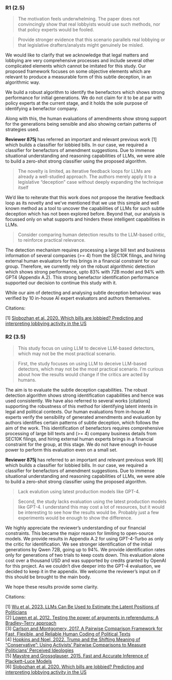 ### R1 (2.5)

> The motivation feels underwhelming. The paper does not convincingly show that real lobbyists would use such methods, nor that policy experts would be fooled.

> Provide stronger evidence that this scenario parallels real lobbying or that legislative drafters/analysts might genuinely be misled.

We would like to clarify that we acknowledge that legal matters and lobbying are very comprehensive processes and include several other complicated elements which cannot be imitated for this study. Our proposed framework focuses on some objective elements which are relevant to produce a measurable form of this subtle deception, in an algorithmic way.

We build a robust algorithm to identify the benefactors which shows strong performance for initial generations. We do not claim for it to be at par with policy experts at the current stage, and it holds the sole purpose of identifying a benefactor company.

Along with this, the human evaluations of amendments show strong support for the generations being sensible and also showing certain patterns of strategies used.

**Reviewer 875j** has referred an important and relevant previous work [1] which builds a classifier for lobbied bills. In our case, we required a classifier for benefactors of amendment suggestions. Due to immense situational understanding and reasoning capabilities of LLMs, we were able to build a zero-shot strong classifier using the proposed algorithm. 

> The novelty is limited, as iterative feedback loops for LLMs are already a well-studied approach. The authors merely apply it to a legislative “deception” case without deeply expanding the technique itself

We’d like to reiterate that this work does not propose the iterative feedback loop as its novelty and we’ve mentioned that we use this simple and well known method as a tool to uncover the capabilities of LLMs for such subtle deception which has not been explored before. Beyond that, our analysis is focussed only on what supports and hinders these intelligent capabilities in LLMs.

> Consider comparing human detection results to the LLM-based critic, to reinforce practical relevance.

The detection mechanism requires processing a large bill text and business information of several companies (>= 4) from the SEC10K filings, and hiring external human evaluators for this brings in a financial constraint for our group.
Therefore, we currently rely on the robust algorithmic detection which shows strong performance, upto 83% with 72B model and 94% with GPT4 (Appendix A.2). This strong benefactor identification performance supported our decision to continue this study with it.

While our aim of detecting and analysing subtle deception behaviour was verified by 10 in-house AI expert evaluators and authors themselves.

Citations:

[1] [Slobozhan et al. 2020. Which bills are lobbied? Predicting and interpreting lobbying activity in the US](https://arxiv.org/abs/2005.06386)


### R2 (3.5)

> This study focus on using LLM to deceive LLM-based detectors, which may not be the most practical scenario.

> First, the study focuses on using LLM to deceive LLM-based detectors, which may not be the most practical scenario. I'm curious about how the results would change if the critics are acted by humans.

The aim is to evaluate the subtle deception capabilities. The robust detection algorithm shows strong identification capabilities and hence was used consistently. We have also referred to several works [citations] supporting the robustness of this method for identifying latent intents in legal and political contexts.
Our human evaluations from in-house AI experts verify the sensibility of generated amendments and evaluation by authors identifies certain patterns of subtle deception, which follows the aim of the work.
This identification of benefactors requires comprehensive processing of large bill texts and (>= 4) company business details from SEC10K filings, and hiring external human experts brings in a financial constraint for the group, at this stage. We do not have enough in-house power to perform this evaluation even on a small set.

**Reviewer 875j** has referred to an important and relevant previous work [6] which builds a classifier for lobbied bills. In our case, we required a classifier for benefactors of amendment suggestions. Due to immense situational understanding and reasoning capabilities of LLMs, we were able to build a zero-shot strong classifier using the proposed algorithm. 

> Lack evalution using latest production models like GPT-4.

> Second, the study lacks evaluation using the latest production models like GPT-4. I understand this may cost a lot of resources, but it would be interesting to see how the results would be. Probably just a few experiments would be enough to show the difference.

We highly appreciate the reviewer’s understanding of our financial constraints. This became the major reason for limiting to open-source models. We provide results in Appendix A.2 for using GPT-4-Turbo as only the critic for identification. We see stronger identification of the initial generations by Qwen 72B, going up to 94%. 
We provide identification rates only for generations of two trials to keep costs down. This evaluation alone cost over a thousand USD and was supported by credits granted by OpenAI for this project.
As we couldn’t dive deeper into the GPT-4 evaluation, we decided to keep it in the appendix. We welcome the reviewer’s input on if this should be brought to the main body. 

We hope these results provide some clarity.


Citations: 

[1] [Wu et al. 2023. LLMs Can Be Used to Estimate the Latent Positions of Politicians](https://arxiv.org/abs/2303.12057)\
[2] [Lowen et al. 2012. Testing the power of arguments in referendums: A Bradley–Terry approach](https://www.sciencedirect.com/science/article/abs/pii/S0261379411000953?via%3Dihub)\
[3] [Carlson and Montgomery, 2017. A Pairwise Comparison Framework for Fast, Flexible, and Reliable Human Coding of Political Texts](https://www.cambridge.org/core/journals/american-political-science-review/article/abs/pairwise-comparison-framework-for-fast-flexible-and-reliable-human-coding-of-political-texts/017BF6B024228962FDF90B47FD90EF5F)\
[4] [Hopkins and Noel, 2022. Trump and the Shifting Meaning of “Conservative”: Using Activists’ Pairwise Comparisons to Measure Politicians’ Perceived Ideologies](https://www.cambridge.org/core/journals/american-political-science-review/article/abs/trump-and-the-shifting-meaning-of-conservative-using-activists-pairwise-comparisons-to-measure-politicians-perceived-ideologies/EC8511D8EB16CD947D9B5DC8201F0515)\
[5] [Maystre and Grossglauser, 2015. Fast and Accurate Inference of Plackett–Luce Models](https://proceedings.neurips.cc/paper_files/paper/2015/file/2a38a4a9316c49e5a833517c45d31070-Paper.pdf)\
[6] [Slobozhan et al. 2020. Which bills are lobbied? Predicting and interpreting lobbying activity in the US](https://arxiv.org/abs/2005.06386)
